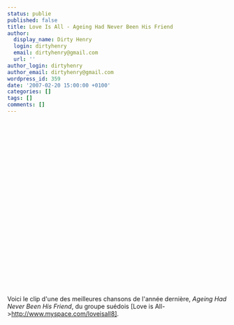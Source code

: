 ```yaml
---
status: publie
published: false
title: Love Is All - Ageing Had Never Been His Friend
author:
  display_name: Dirty Henry
  login: dirtyhenry
  email: dirtyhenry@gmail.com
  url: ''
author_login: dirtyhenry
author_email: dirtyhenry@gmail.com
wordpress_id: 359
date: '2007-02-20 15:00:00 +0100'
categories: []
tags: []
comments: []
---
```

<object width="480" height="385"><param name="movie" value="http://www.youtube.com/v/3jRWa-6qX5M&hl=fr_FR&fs=1&"></param><param name="allowFullScreen" value="true"></param><param name="allowscriptaccess" value="always"></param><embed src="http://www.youtube.com/v/3jRWa-6qX5M&hl=fr_FR&fs=1&" type="application/x-shockwave-flash" allowscriptaccess="always" allowfullscreen="true" width="480" height="385"></embed></object>

Voici le clip d'une des meilleures chansons de l'année dernière, *Ageing Had Never Been His Friend*, du groupe suédois [Love is All->http://www.myspace.com/loveisall8].
